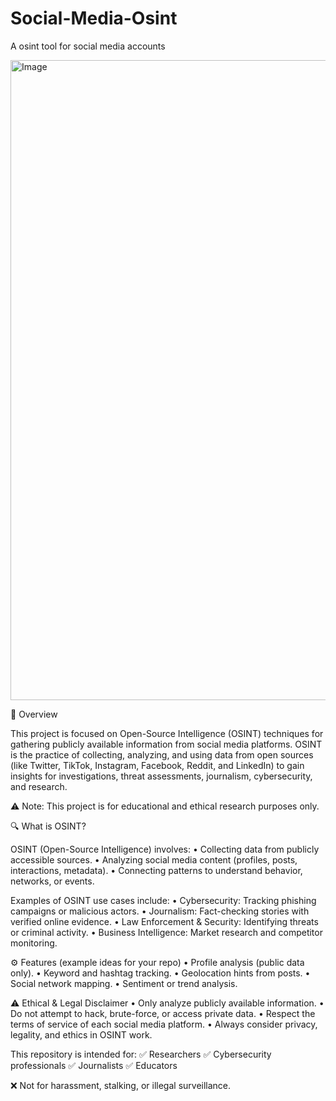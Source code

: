 # Social-Media-Osint
A osint tool for social media accounts

<img width="1536" height="1024" alt="Image" src="https://github.com/user-attachments/assets/ff4648c0-7798-49ac-b20c-8ee3d8186e95" />


📌 Overview

This project is focused on Open-Source Intelligence (OSINT) techniques for gathering publicly available information from social media platforms.
OSINT is the practice of collecting, analyzing, and using data from open sources (like Twitter, TikTok, Instagram, Facebook, Reddit, and LinkedIn) to gain insights for investigations, threat assessments, journalism, cybersecurity, and research.


⚠️ Note: This project is for educational and ethical research purposes only.

🔍 What is OSINT?

OSINT (Open-Source Intelligence) involves:
	•	Collecting data from publicly accessible sources.
	•	Analyzing social media content (profiles, posts, interactions, metadata).
	•	Connecting patterns to understand behavior, networks, or events.

Examples of OSINT use cases include:
	•	Cybersecurity: Tracking phishing campaigns or malicious actors.
	•	Journalism: Fact-checking stories with verified online evidence.
	•	Law Enforcement & Security: Identifying threats or criminal activity.
	•	Business Intelligence: Market research and competitor monitoring.


 ⚙️ Features (example ideas for your repo)
	•	Profile analysis (public data only).
	•	Keyword and hashtag tracking.
	•	Geolocation hints from posts.
	•	Social network mapping.
	•	Sentiment or trend analysis.


⚠️ Ethical & Legal Disclaimer
	•	Only analyze publicly available information.
	•	Do not attempt to hack, brute-force, or access private data.
	•	Respect the terms of service of each social media platform.
	•	Always consider privacy, legality, and ethics in OSINT work.


This repository is intended for:
✅ Researchers
✅ Cybersecurity professionals
✅ Journalists
✅ Educators

❌ Not for harassment, stalking, or illegal surveillance.
